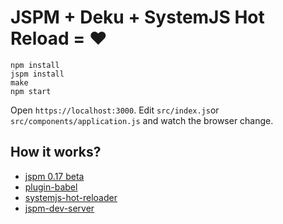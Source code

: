 # JSPM + Deku + SystemJS Hot Reload = :heart:

```shell
npm install
jspm install
make
npm start
```

Open `https://localhost:3000`.
Edit `src/index.js`or `src/components/application.js` and watch the browser change.

## How it works?

* [jspm 0.17 beta](https://github.com/jspm/jspm-cli/tree/0.17)
* [plugin-babel](https://github.com/systemjs/plugin-babel)
* [systemjs-hot-reloader](https://github.com/capaj/systemjs-hot-reloader)
* [jspm-dev-server](https://github.com/mikz/jspm-dev-server)
